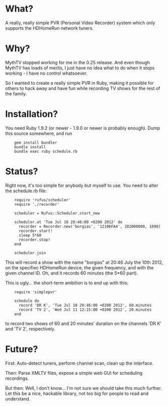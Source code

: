 What?
=====
A really, really simple PVR (Personal Video Recorder) system which only supports the HDHomeRun network
tuners.

Why?
====
MythTV stopped working for me in the 0.25 release. And even though MythTV has loads of merits, I just
have no idea what to do when it stops working - I have no control whatsoever.

So I wanted to create a really simple PVR in Ruby, making it possible for others to hack away and have
fun while recording TV shows for the rest of the family.

Installation?
=============
You need Ruby 1.9.2 (or newer - 1.9.0 or newer is probably enough). Dump this source somewhere, and run

        gem install bundler
        bundle install
        bundle exec ruby schedule.rb

Status?
=======
Right now, it's too simple for anybody but myself to use. You need to alter the schedule.rb file:

        require 'rufus/scheduler'
		require './recorder'

		scheduler = Rufus::Scheduler.start_new

		scheduler.at 'Tue Jul 10 20:46:00 +0200 2012' do
		  recorder = Recorder.new('borgias', '12106FA4', 282000000, 1098)
		  recorder.start!
		  sleep 5*60
		  recorder.stop!
		end

		scheduler.join
		
This will record a show with the name "borgias" at 20:46 July the 10th 2012, on the specifiec HDHomeRun
device, the given frequency, and with the given channel ID. Oh, and it records 60 minutes (the 5*60 part).

This is ugly... the short-term ambition is to end up with this:

        require 'simplepvr'
		
		schedule do
		  record 'DR K', 'Tue Jul 10 20:46:00 +0200 2012', 60.minutes
		  record 'TV 2', 'Wed Jul 11 12:15:00 +0200 2012', 20.minutes
		end
		
to record two shows of 60 and 20 minutes' duration on the channels 'DR K' and 'TV 2', respectively.

Future?
=======
First: Auto-detect tuners, perform channel scan, clean up the interface.

Then: Parse XMLTV files, expose a simple web GUI for scheduling recordings.

But then: Well, I don't know... I'm not sure we should take this much further. Let this be a nice,
hackable library, not too big for people to read and understand.
